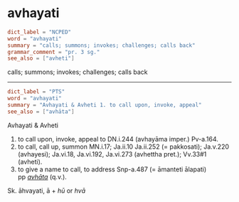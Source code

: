 # avhayati

``` toml
dict_label = "NCPED"
word = "avhayati"
summary = "calls; summons; invokes; challenges; calls back"
grammar_comment = "pr. 3 sg."
see_also = ["avheti"]
```

calls; summons; invokes; challenges; calls back

--------------------

``` toml
dict_label = "PTS"
word = "avhayati"
summary = "Avhayati & Avheti 1. to call upon, invoke, appeal"
see_also = ["avhāta"]
```

Avhayati & Avheti
1. to call upon, invoke, appeal to DN.i.244 (avhayāma imper.) Pv\-a.164.
2. to call, call up, summon MN.i.17; Ja.ii.10 Ja.ii.252 (= pakkosati); Ja.v.220 (avhayesi); Ja.vi.18, Ja.vi.192, Ja.vi.273 (avhettha pret.); Vv.33#1 (avheti).
3. to give a name to call, to address Snp\-a.487 (= āmanteti ālapati)  
   pp *[avhāta](avhāta.md)* (q.v.).

Sk. āhvayati, ā \+ *hū* or *hvā*

